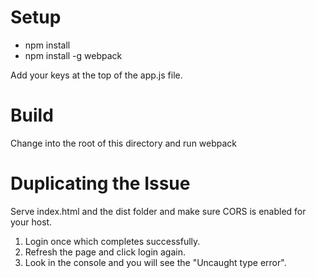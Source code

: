 # Setup
* npm install
* npm install -g webpack

Add your keys at the top of the app.js file.

# Build
Change into the root of this directory and run webpack

# Duplicating the Issue
Serve index.html and the dist folder and make sure CORS is enabled for your
host.

1. Login once which completes successfully.
2. Refresh the page and click login again.
3. Look in the console and you will see the "Uncaught type error".